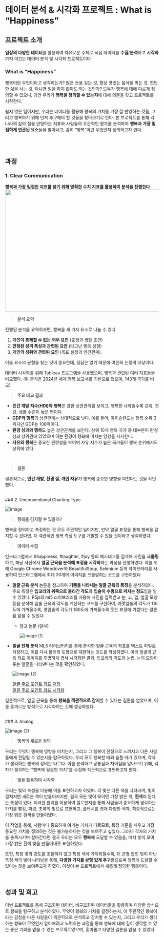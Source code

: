 # 데이터 분석 & 시각화 프로젝트 : What is “Happiness”

## 프로젝트 소개

**일상의 다양한 데이터**를 활용하여 자유로운 주제로 직접 데이터를 **수집**/**분석**하고 **시각화**까지 이끄는 데이터 분석 및 시각화 프로젝트이다

### What is “Happiness”

행복이란 무엇이라고 생각하는가? 많은 돈을 갖는 것, 항상 맛있는 음식을 먹는 것, 편안한 삶을 사는 것, 아니면 일을 하지 않아도 되는 것인가? 모두가 행복에 대해 다르게 정의할 수 있으니, 과연 우리가 **행복을 정의할 수 있는지**에 대해 의문을 갖고 프로젝트를 시작한다.

쉽지 않은 일이지만, 우리는 데이터를 활용해 행복의 가치를 가장 잘 반영하는 것들, 그리고 행복하기 위해 먼저 추구해야 할 것들을 찾아보기로 한다. 본 프로젝트를 통해 각 나라의 삶의 질을 반영하는 지표와 사람들의 주관적인 평가를 분석하여 **행복과 가장 밀접하게 연관된 요소**들을 찾아내고, 감히 “행복”이란 무엇인지 정의하고자 한다.

<br/><br/>

## 과정

### 1. Clear Communication

**행복과 가장 밀접한 지표를 찾기 위해 명확한 수치 지표를 활용하여 분석을 진행한다** <br/>
 <img src="https://github.com/user-attachments/assets/d49e7b86-8641-4e6a-a19b-c1ba8ced1e02" width="600" height="400"/>

> **분석 요약**
> 

진행된 분석을 요약하자면, 행복을 세 가지 요소로 나눌 수 있다

1. **개인이 통제할 수 없는 외부 요인** (출생과 생활 조건)
2. **안정된 성격 특성과 관련된 요인** (타고난 행복 성향)
3. **개인의 성취와 관련된 요인** (목표 설정과 인간관계).

이들 요소의 균형을 찾는 것이 중요한데, 정답은 없기 때문에 여전히 논쟁의 대상이다.

데이터 시각화를 위해 Tableau 프로그램을 사용했으며, 행복과 관련된 여러 지표들을 비교했다. (위 분석은 2024년 세계 행복 보고서를 기반으로 했으며, 143개 국가를 비교)

> **주요 비교 결과**
> 
- **인간 개발 지수(HDI)와 행복**은 강한 상관관계를 보이고, 행복한 나라일수록 교육, 건강, 생활 수준이 높은 편이다.
- **GDP와 행복**의 상관관계는 상대적으로 낮다. 예를 들어, 아이슬란드는 행복 순위 3위지만 GDP는 108위이다.
- **환경 성과와 행복**도 높은 상관관계를 보인다. 상위 10개 행복 국가 중 대부분이 환경 성과 상위권에 있었으며 이는 환경이 행복에 미치는 영향을 시사한다.
- **자유와 행복**은 중요한 관련성을 보이며 자유 지수가 높은 국가들이 행복 순위에서도 상위에 있다.

<br/>

> **결론**
> 

결론적으로, **인간 개발, 환경 질, 개인 자유**가 행복에 중요한 영향을 미친다는 것을 확인했다.

<br/>
### 2. Unconventional Charting Type

![image](https://github.com/user-attachments/assets/4a80224c-e771-45f8-a14c-1cd516e4db22)

> **행복을 감지할 수 있을까?**
> 

행복을 정의하고 측정하는 것 모두 주관적인 일이지만, 만약 얼굴 표정을 통해 행복을 감지할 수 있다면, 더 객관적인 행복 측정 도구를 개발할 수 있을 것이라고 생각하였다. 

> **데이터 수집**
> 

인스타그램에서 #happiness, #laughter, #joy 등의 해시태그를 검색해 사진을 **크롤링**하고, 해당 사진에서 **얼굴 근육을 분석해 표정을 시각화**하는 과정을 진행하였다. 이를 위해 Google Chrome Webdriver와 BeautifulSoup, Selenium 등의 라이브러리를 사용하여 인스타그램에서 최대 30개의 이미지를 크롤링하는 코드를 구현하였다.

- **얼굴 근육 분석**
논문을 참고하여 **기쁨을 나타내는 얼굴 근육의 특징**을 분석하였다. 주요 특징은 **입꼬리의 위쪽으로 올라간 각도**와 **입술이 수평으로 퍼지는 정도**임을 알 수 있었다. P5js의 ml5 라이브러리를 사용해 사진을 입력받고 눈, 코, 입, 얼굴 모양 등을 분석해 입술 근육의 각도를 계산하는 코드를 구현하여, 아랫입술의 각도가 110도에 가까울수록, 윗입술의 각도가 180도에 가까울수록 웃는 표정에 가깝다는 결론을 얻을 수 있었다.
    - 참고 논문 (일부)
        
        ![image (1)](https://github.com/user-attachments/assets/f3625117-9a2b-4465-8294-08bf26727f73)
        

- **얼굴 전체 분석**
ML5 라이브러리를 통해 분석한 얼굴 근육의 좌표를 텍스트 파일로 저장하고, 이를 다시 불러와 도형으로 재현하는 코드를 작성하였다. 여러 얼굴의 근육 좌표 이미지를 투명하게 겹쳐 시각화한 결과, 입꼬리의 각도와 눈썹, 눈의 모양이 웃는 얼굴을 나타낸다는 것을 확인하였다.
    
  ![image (2)](https://github.com/user-attachments/assets/bde7ae74-94cb-48fd-845e-079b2130bfd1)

  
  [얼굴 주요 포인트 좌표 저장](https://editor.p5js.org/seoooa/sketches/sKZAOYIXa) <br/>
  [얼굴 주요 포인트 좌표 시각화](https://editor.p5js.org/seoooa/sketches/ef308H1Lb)
    

 결론적으로, 얼굴 근육을 통해 **행복을 객관적으로 감지**할 수 있다는 결론을 얻었으며, 이를 흥미로운 방식으로 시각화하는 것에 성공하였다.

<br/>
### 3. Analog

![image (3)](https://github.com/user-attachments/assets/f62f62e6-f3b2-45c6-a33c-aab5ed486e65)

 

> **행복의 새로운 정의**
> 

우리는 무엇이 행복에 영향을 미치는지, 그리고 그 행복이 진정으로 느껴지고 다른 사람들에게 전달될 수 있는지를 탐구하였다. 우리 모두 행복할 때와 슬플 때가 있으며, 각자가 생각하는 행복의 정의는 다르다. 이를 분석하고 공통점과 차이점을 알아보기 위해, 각자가 생각하는 "행복에 필요한 가치"를 수집해 직관적으로 표현하고자 한다.

> **빛을 활용하여 시각화**
> 

우리는 빛의 속성을 이용해 이를 표현하고자 하였따. 각 빛은 다른 색을 나타내며, 빛이 겹쳐지면 새로운 색이 만들어지지만, 결국 모든 빛이 모이면 가장 밝은 색, **흰색**이 된다는 특성이 있다. 이러한 원리를 이용하여 셀로판지를 통해 사람들이 중요하게 생각하는 가치를 빨강, 파랑, 초록의 빛으로 표현하고, 플래시를 겹쳐 다양한 색과, 최종적으로는 가장 밝은 흰색을 만들어냈다.

이 작업을 통해, 사람마다 중요하게 여기는 가치가 다르므로, 특정 기준을 세우고 가장 중요한 가치를 정의하는 것은 불가능하다는 것을 보여주고 싶었다. 그러나 각자의 가치를 충족시키며 살아간다면 결국 우리는 모두 **행복**에 도달할 수 있음을, 마치 빛이 모여 가장 밝은 흰색 빛을 만들어내듯 표현하였다.

또한, 특정 빛의 강도를 조절하지 않고 특정 색에 가까워질수록, 더 균형 잡힌 빛이 아닌 특정 색의 빛이 나타남을 통해, **다양한 가치를 균형 있게 추구**함으로써 행복에 도달할 수 있다는 것을 보여주고자 하였다. 이것이 본 프로젝트에서 새롭게 정의한 행복이다.

<br/>

## 성과 및 회고

이번 프로젝트를 통해 구조화된 데이터, 비구조화된 데이터들을 활용하여 다양한 방식으로 행복을 탐구하고 분석하였다. 무엇이 행복의 가치를 결정하는지, 이 주관적인 행복이라는 감정을 다른 사람들이 객관적으로 분석하고 감지할 수 있는지, 그리고 우리가 생각하는 행복이 무엇인지 알아보려고 노력하는 과정을 통해 행복에 대해 깊이 생각할 수 있는 좋은 기회를 얻을 수 있는 프로젝트였으며, 흥미롭고 다양한 결론을 얻을 수 있었다.
